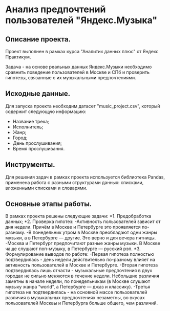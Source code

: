 # Анализ предпочтений пользователей "Яндекс.Музыка"

## Описание проекта.

Проект выполнен в рамках курса "Аналитик данных плюс" от Яндекс Практикум.

Задача - на основе реальных данных Яндекс.Музыки необходимо сравнить поведение пользователей в Москве и СПб и проверить гипотезы, связанные с их музыкальными предпочтениями.

## Исходные данные.

Для запуска проекта необходим датасет "music_project.csv", который содержит следующую информацию:

* Название трека;
* Исполнитель;
* Жанр;
* Город;
* День прослушивания;
* Время прослушивания.

## Инструменты.

Для решения задач в рамках проекта используется библиотека Pandas, применена работа с разными структурами данных: списками, вложенными списками и словарями.

## Основные этапы работы.

В рамках проекта решены следующие задачи:
*1. Предобработка данных;
*2. Проверка гипотез:
-Активность пользователей зависит от дня недели. Причём в Москве и Петербурге это проявляется по-разному.
-В понедельник утром в Москве преобладают одни жанры музыки, а в Петербурге — другие. Это верно и для вечера пятницы.
-Москва и Петербург предпочитают разные жанры музыки. В Москве чаще слушают поп-музыку, в Петербурге — русский рэп.
*3. Формулирование выводов по работе:
-Первая гипотеза полностью подтвердилась - день недели действительно по-разному влияет на активность пользователей в Москве и Петербурге.
-Вторая гипотеза подтвердилась лишь отчасти - музыкальные предпочтения в двух городах не сильно меняются в течение недели. Небольшие различия заметны в начале недели, по понедельникам (в Москве слушают музыку жанра “world”, а Петербурге — джаз и классику).
-Третья гипотеза не подтвердилась - на основной массе пользователей различия в музыкальных предпочтениях незаметны, во вкусах пользователей Москвы и Петербурга больше общего, чем различий.
